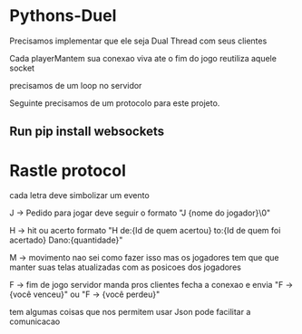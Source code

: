 # Pythons-Duel

Precisamos implementar que ele seja Dual Thread com seus clientes

Cada playerMantem sua conexao viva ate o fim do jogo reutiliza aquele socket

precisamos de um loop no servidor

Seguinte precisamos de um protocolo para este projeto.

<h2>Run pip install websockets<h2>


<H1>Rastle protocol</H1>



cada letra deve simbolizar um evento

J -> Pedido para jogar deve seguir o formato "J {nome do jogador}\0"

H -> hit ou acerto formato "H de:{Id de quem acertou} to:{Id de quem foi acertado} Dano:{quantidade}"

M -> movimento nao sei como fazer isso mas os jogadores tem que que manter suas telas atualizadas com as posicoes dos jogadores

F -> fim de jogo servidor manda pros clientes fecha a conexao e envia "F -> {você venceu}" ou "F -> {você perdeu}"

tem algumas coisas que nos permitem usar Json pode facilitar a comunicacao